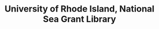 ---
layout: repo
title: "University of Rhode Island, National Sea Grant Library"
id: 129
permalink: repos/129/
---